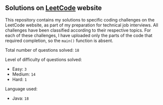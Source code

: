 ## Solutions on [LeetCode](https://leetcode.com/) website

This repository contains my solutions to specific coding challenges on the LeetCode website, as part of my preparation for technical job interviews. All challenges have been classified according to their respective topics. For each of these challenges, I have uploaded only the parts of the code that required completion, so the `main()` function is absent.

Total number of questions solved: `18`

Level of difficulty of questions solved:
* Easy: `3`
* Medium: `14`
* Hard: `1`

Language used:
* Java: `18`
